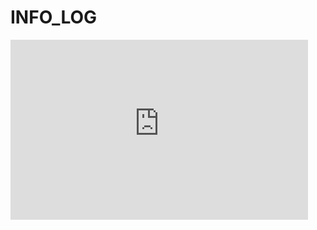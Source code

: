 # INFO_LOG

<iframe src="https://fatecspgov-my.sharepoint.com/personal/paulo_sousa29_fatec_sp_gov_br/_layouts/15/Doc.aspx?sourcedoc={4607ef60-ec72-4599-9687-3d378a7ec533}&amp;action=embedview&amp;wdAr=1.7777777777777777" width="476px" height="288px" frameborder="0">This is an embedded <a target="_blank" href="https://office.com">Microsoft Office</a> presentation, powered by <a target="_blank" href="https://office.com/webapps">Office</a>.</iframe>
